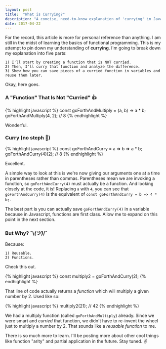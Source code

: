 ```yaml
---
layout: post
title:  "What is Currying?"
description: "A concise, need-to-know explanation of 'currying' in Javascript."
date: 2017-04-22
---
```


For the record, this article is more for personal reference than anything. I am still in the midst of learning the basics of functional programming. This is my attempt to pin down my understanding of **currying**. I'm going to break down my explanation into five parts:  

    1) I'll start by creating a function that is NOT curried.  
    2) Then, I'll curry that function and analyze the difference.  
    3) Show how you can save pieces of a curried function in variables and reuse them later.  

Okay, here goes.

### A "Function" That Is Not "Curried" 👍

{% highlight javascript %}
  const goForthAndMultiply = (a, b) => a * b;
  goForthAndMultiply(4, 2); // 8
{% endhighlight %}

Wonderful.

### Curry (no steph 🏀)

{% highlight javascript %}
  const goForthAndCurry = a => b => a * b;
  goForthAndCurry(4)(2); // 8
{% endhighlight %}

Excellent.

A simple way to look at this is we're now giving our arguments one at a time in parentheses rather than commas.
Parentheses mean we are invoking a function, so `goForthAndCurry(4)` must actually be a function. And looking closely
at the code, it is! Replacing `a` with `4`, you can see that `goForthAndCurry(4)` is the equivalent of `const goForthAndCurry = b => 4 * b;`.  

The best part is you can actually save `goForthAndCurry(4)` in a variable because in Javascript, functions are first class.
Allow me to expand on this point in the next section.

### But Why? ¯\\_(ツ)_/¯

Because:  

    1) Reusable.  
    2) Functions.  

Check this out.

{% highlight javascript %}
  const multiply2 = goForthAndCurry(2);
{% endhighlight %}

That line of code actually returns a *function* which will multiply a given number by 2. Used like so:  

{% highlight javascript %}
  multiply2(21); // 42
{% endhighlight %}

We had a multiply function (called `goForthAndMultiply`) already. Since we were smart and *curried* that function, we didn't have to re-invent the wheel just to multiply a number by 2. That sounds like a *reusable* *function* to me.



There is so much more to learn. I'll be posting more about other cool things like function "arity" and partial application in the future. Stay tuned. ✌️
